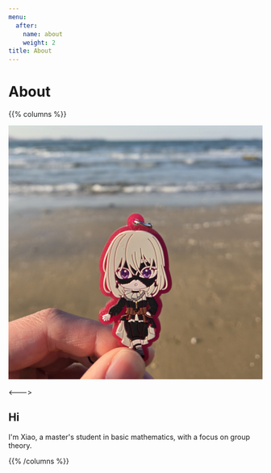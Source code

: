 ```yaml
---
menu:
  after:
    name: about
    weight: 2
title: About
---
```



# About

{{% columns %}}

![fig](avatar.jpg)

<--->
## Hi

I'm Xiao, a master's student in basic mathematics, with a focus on group theory.

{{% /columns %}}
